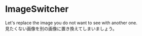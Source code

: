 # ImageSwitcher

Let's replace the image you do not want to see with another one.  
見たくない画像を別の画像に置き換えてしまいましょう。


